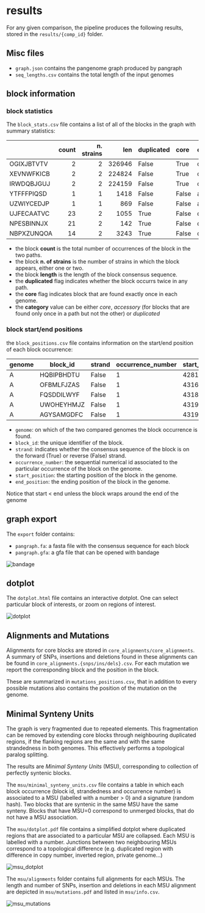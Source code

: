 # results

For any given comparison, the pipeline produces the following results, stored in the `results/{comp_id}` folder.

## Misc files

- `graph.json` contains the pangenome graph produced by pangraph
- `seq_lengths.csv` contains the total length of the input genomes

## block information

### block statistics

The `block_stats.csv` file contains a list of all of the blocks in the graph with summary statistics:

|            | count | n. strains |    len | duplicated | core  | category   |
| :--------- | ----: | ---------: | -----: | :--------- | :---- | :--------- |
| OGIXJBTVTV |     2 |          2 | 326946 | False      | True  | core       |
| XEVNWFKICB |     2 |          2 | 224824 | False      | True  | core       |
| IRWDQBJGUJ |     2 |          2 | 224159 | False      | True  | core       |
| YTFFFPIQSD |     1 |          1 |   1418 | False      | False | accessory  |
| UZWIYCEDJP |     1 |          1 |    869 | False      | False | accessory  |
| UJFECAATVC |    23 |          2 |   1055 | True       | False | duplicated |
| NPESBINNJX |    21 |          2 |    142 | True       | False | duplicated |
| NBPXZUNQOA |    14 |          2 |   3243 | True       | False | duplicated |

- the block **count** is the total number of occurrences of the block in the two paths.
- the block **n. of strains** is the number of strains in which the block appears, either one or two.
- the block **length** is the length of the block consensus sequence.
- the **duplicated** flag indicates whether the block occurrs twice in any path.
- the **core** flag indicates block that are found exactly once in each genome.
- the **category** value can be either *core*, *accessory* (for blocks that are found only once in a path but not the other) or *duplicated*

### block start/end positions

the `block_positions.csv` file contains information on the start/end position of each block occurrence:

| genome | block_id   | strand | occurrence_number | start_position | end_position |
| ------ | ---------- | ------ | ----------------- | -------------- | ------------ |
| A      | HQBIPBHDTU | False  | 1                 | 4281140        | 4316135      |
| A      | OFBMLFJZAS | False  | 1                 | 4316135        | 4318830      |
| A      | FQSDDILWYF | False  | 1                 | 4318830        | 4319420      |
| A      | UWOHEYHMJZ | False  | 1                 | 4319420        | 4319825      |
| A      | AGYSAMGDFC | False  | 1                 | 4319825        | 4320779      |

- `genome`: on which of the two compared genomes the block occurrence is found.
- `block_id`: the unique identifier of the block.
- `strand`: indicates whether the consensus sequence of the block is on the forward (True) or reverse (False) strand.
- `occurrence_number`: the sequential numerical id associated to the particular occurrence of the block on the genome.
- `start_position`: the starting position of the block in the genome.
- `end_position`: the ending position of the block in the genome.

Notice that start < end unless the block wraps around the end of the genome

## graph export

The `export` folder contains:
- `pangraph.fa`: a fasta file with the consensus sequence for each block
- `pangraph.gfa`: a gfa file that can be opened with bandage

![bandage](assets/bandage.png)

## dotplot

The `dotplot.html` file contains an interactive dotplot. One can select particular block of interests, or zoom on regions of interest.

![dotplot](assets/dotplot.png)

## Alignments and Mutations

Alignments for core blocks are stored in `core_alignments/core_alignments`. A summary of SNPs, insertions and deletions found in these alignments can be found in `core_alignments.{snps/ins/dels}.csv`. For each mutation we report the corresponding block and the position in the block.

These are summarized in `mutations_positions.csv`, that in addition to every possible mutations also contains the position of the mutation on the genome.

## Minimal Synteny Units

The graph is very fragmented due to repeated elements. This fragmentation can be removed by extending core blocks through neighbouring duplicated regions, if the flanking regions are the same and with the same strandedness in both genomes. This effectively performs a topological paralog splitting.

The results are _Minimal Synteny Units_ (MSU), corresponding to collection of perfectly syntenic blocks.

The `msu/minimal_synteny_units.csv` file contains a table in which each block occurrence (block id, strandedness and occurrence number) is associated to a MSU (labelled with a number > 0) and a signature (random hash). Two blocks that are syntenic in the same MSU have the same synteny.
Blocks that have MSU=0 correspond to unmerged blocks, that do not have a MSU association.


The `msu/dotplot.pdf` file contains a simplified dotplot where duplicated regions that are associated to a particular MSU are collapsed. Each MSU is labelled with a number. Junctions between two neighbouring MSUs correspond to a topological difference (e.g. duplicated region with difference in copy number, inverted region, private genome...)

![msu_dotplot](assets/msu_dotplot.png)

The `msu/alignments` folder contains full alignments for each MSUs. The length and number of SNPs, insertion and deletions in each MSU alignment are depicted in `msu/mutations.pdf` and listed in `msu/info.csv`.

![msu_mutations](assets/msu_mutations.png)

